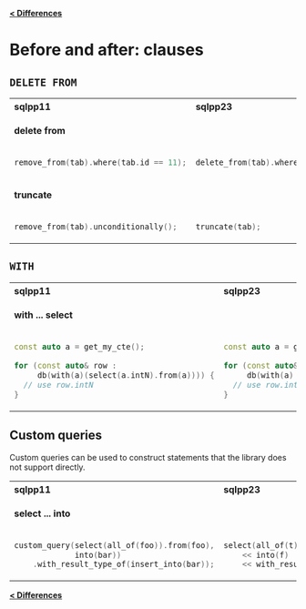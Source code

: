 [**\< Differences**](/docs/differences-to-sqlpp11.md)

# Before and after: clauses

## `DELETE FROM`

<table>
<tr>
<th align="left">sqlpp11</th><th align="left">sqlpp23</th>
</tr>
</tr>
<tr><td colspan=2>

  **delete from**

</td></tr>
<tr>
<td  valign="top">

```c++
remove_from(tab).where(tab.id == 11);
```

</td>
<td valign="top">

```c++
delete_from(tab).where(tab.id == 11);
```

</td>
</tr>
<tr><td colspan=2>

  **truncate**

</td></tr>
<tr>
<td  valign="top">

```c++
remove_from(tab).unconditionally();
```

</td>
<td valign="top">

```c++
truncate(tab);
```

</td>
</tr>
</table>

## `WITH`

<table>
<tr>
<th align="left">sqlpp11</th><th align="left">sqlpp23</th>
</tr>
</tr>
<tr><td colspan=2>

  **with ... select**

</td></tr>
<tr>
<td  valign="top">

```c++
const auto a = get_my_cte();

for (const auto& row :
     db(with(a)(select(a.intN).from(a)))) {
  // use row.intN
}
```

</td>
<td valign="top">

```c++
const auto a = get_my_cte();

for (const auto& row :
     db(with(a) << select(a.intN).from(a))) {
  // use row.intN
}
```

</td>
</tr>
</table>

## Custom queries

Custom queries can be used to construct statements that the library does not support directly.

<table>
<tr>
<th align="left">sqlpp11</th><th align="left">sqlpp23</th>
</tr>
</tr>
<tr><td colspan=2>

  **select ... into**

</td></tr>
<tr>
<td  valign="top">

```c++
custom_query(select(all_of(foo)).from(foo),
             into(bar))
    .with_result_type_of(insert_into(bar));
```

</td>
<td valign="top">

```c++
select(all_of(t)).from(t)
    << into(f)
    << with_result_type_of(insert_into(f));
```

</td>
</tr>
</table>

[**\< Differences**](/docs/differences-to-sqlpp11.md)

